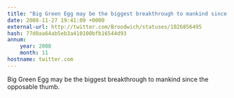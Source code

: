 ```yaml
---
title: "Big Green Egg may be the biggest breakthrough to mankind since the opposable thumb."
date: 2008-11-27 19:41:09 +0000
external-url: http://twitter.com/Broodwich/statuses/1026856495
hash: 77d0aa64ab5eb3a410100bfb16544d93
annum:
    year: 2008
    month: 11
hostname: twitter.com
---
```


Big Green Egg may be the biggest breakthrough to mankind since the opposable thumb.
